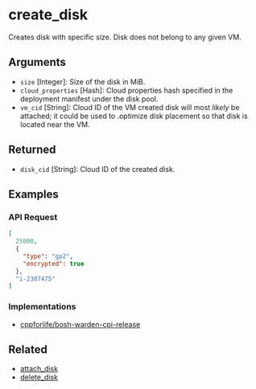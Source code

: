 # create_disk

Creates disk with specific size. Disk does not belong to any given VM.


## Arguments

 * `size` [Integer]: Size of the disk in MiB.
 * `cloud_properties` [Hash]: Cloud properties hash specified in the deployment manifest under the disk pool.
 * `vm_cid` [String]: Cloud ID of the VM created disk will most _likely_ be attached; it could be used to .optimize disk placement so that disk is located near the VM.


## Returned

 * `disk_cid` [String]: Cloud ID of the created disk.


## Examples


### API Request

```json
[
  25000,
  {
    "type": "gp2",
    "encrypted": true
  },
  "i-2387475"
]
```

### Implementations

 * [cppforlife/bosh-warden-cpi-release](https://github.com/cppforlife/bosh-warden-cpi-release/blob/master/src/github.com/cppforlife/bosh-warden-cpi/action/create_disk.go)


## Related

 * [attach_disk](attach-disk.md)
 * [delete_disk](delete-disk.md)
